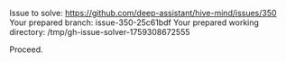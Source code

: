 Issue to solve: https://github.com/deep-assistant/hive-mind/issues/350
Your prepared branch: issue-350-25c61bdf
Your prepared working directory: /tmp/gh-issue-solver-1759308672555

Proceed.